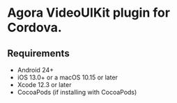 # Agora VideoUIKit plugin for Cordova.


## Requirements

- Android 24+
- iOS 13.0+ or a macOS 10.15 or later
- Xcode 12.3 or later
- CocoaPods (if installing with CocoaPods)
